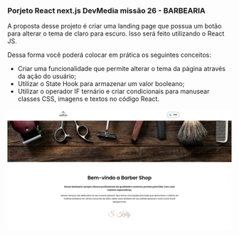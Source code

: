 ### **Porjeto React next.js DevMedia missão 26 - BARBEARIA**

A proposta desse projeto é criar uma landing page que possua um botão para alterar o tema de claro para escuro. Isso será feito utilizando o React JS.

Dessa forma você poderá colocar em prática os seguintes conceitos:

- Criar uma funcionalidade que permite alterar o tema da página através da ação do usuário;
- Utilizar o State Hook para armazenar um valor booleano;
- Utilizar o operador IF ternário e criar condicionais para manusear classes CSS, imagens e textos no código React.

![fig1.jpg](public/layout-landing-page-tema-claro.png)
